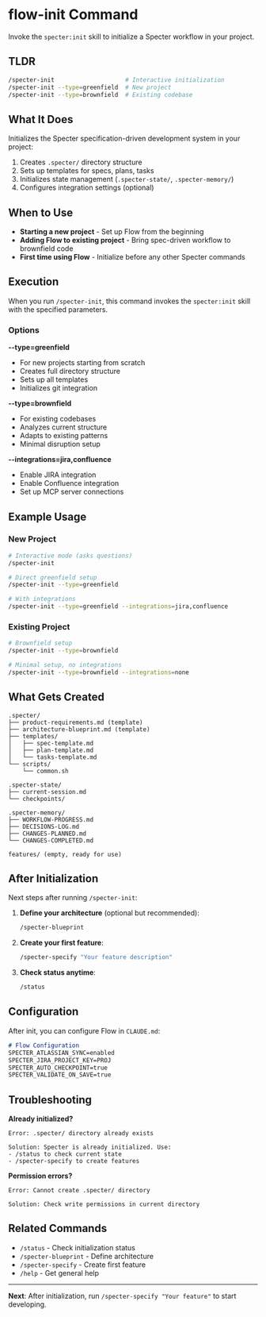 # flow-init Command

Invoke the `specter:init` skill to initialize a Specter workflow in your project.

## TLDR
```bash
/specter-init                    # Interactive initialization
/specter-init --type=greenfield  # New project
/specter-init --type=brownfield  # Existing codebase
```

## What It Does

Initializes the Specter specification-driven development system in your project:
1. Creates `.specter/` directory structure
2. Sets up templates for specs, plans, tasks
3. Initializes state management (`.specter-state/`, `.specter-memory/`)
4. Configures integration settings (optional)

## When to Use

- **Starting a new project** - Set up Flow from the beginning
- **Adding Flow to existing project** - Bring spec-driven workflow to brownfield code
- **First time using Flow** - Initialize before any other Specter commands

## Execution

When you run `/specter-init`, this command invokes the `specter:init` skill with the specified parameters.

### Options

**--type=greenfield**
- For new projects starting from scratch
- Creates full directory structure
- Sets up all templates
- Initializes git integration

**--type=brownfield**
- For existing codebases
- Analyzes current structure
- Adapts to existing patterns
- Minimal disruption setup

**--integrations=jira,confluence**
- Enable JIRA integration
- Enable Confluence integration
- Set up MCP server connections

## Example Usage

### New Project
```bash
# Interactive mode (asks questions)
/specter-init

# Direct greenfield setup
/specter-init --type=greenfield

# With integrations
/specter-init --type=greenfield --integrations=jira,confluence
```

### Existing Project
```bash
# Brownfield setup
/specter-init --type=brownfield

# Minimal setup, no integrations
/specter-init --type=brownfield --integrations=none
```

## What Gets Created

```
.specter/
├── product-requirements.md (template)
├── architecture-blueprint.md (template)
├── templates/
│   ├── spec-template.md
│   ├── plan-template.md
│   └── tasks-template.md
└── scripts/
    └── common.sh

.specter-state/
├── current-session.md
└── checkpoints/

.specter-memory/
├── WORKFLOW-PROGRESS.md
├── DECISIONS-LOG.md
├── CHANGES-PLANNED.md
└── CHANGES-COMPLETED.md

features/ (empty, ready for use)
```

## After Initialization

Next steps after running `/specter-init`:

1. **Define your architecture** (optional but recommended):
   ```bash
   /specter-blueprint
   ```

2. **Create your first feature**:
   ```bash
   /specter-specify "Your feature description"
   ```

3. **Check status anytime**:
   ```bash
   /status
   ```

## Configuration

After init, you can configure Flow in `CLAUDE.md`:

```markdown
# Flow Configuration
SPECTER_ATLASSIAN_SYNC=enabled
SPECTER_JIRA_PROJECT_KEY=PROJ
SPECTER_AUTO_CHECKPOINT=true
SPECTER_VALIDATE_ON_SAVE=true
```

## Troubleshooting

**Already initialized?**
```
Error: .specter/ directory already exists

Solution: Specter is already initialized. Use:
- /status to check current state
- /specter-specify to create features
```

**Permission errors?**
```
Error: Cannot create .specter/ directory

Solution: Check write permissions in current directory
```

## Related Commands

- `/status` - Check initialization status
- `/specter-blueprint` - Define architecture
- `/specter-specify` - Create first feature
- `/help` - Get general help

---

**Next**: After initialization, run `/specter-specify "Your feature"` to start developing.